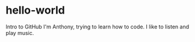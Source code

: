 # hello-world
Intro to GitHub
I'm Anthony, trying to learn how to code. I like to listen and play music. 
